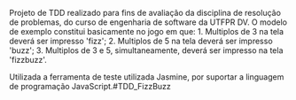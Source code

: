 Projeto de TDD realizado para fins de avaliação da disciplina de resolução de problemas, do curso de engenharia de software da UTFPR DV.
O modelo de exemplo constitui basicamente no jogo em que:
    1. Multiplos de 3 na tela deverá ser impresso 'fizz';
    2. Multiplos de 5 na tela deverá ser impresso 'buzz';
    3. Multiplos de 3 e 5, simultaneamente, deverá ser impresso na tela 'fizzbuzz'.

Utilizada a ferramenta de teste utilizada Jasmine, por suportar a linguagem de programação JavaScript.# T D D _ F i z z B u z z  
 